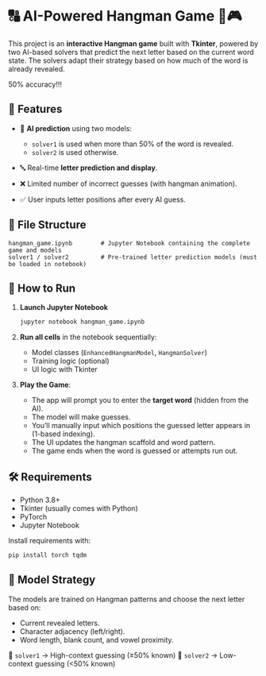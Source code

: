 # 🔠 AI-Powered Hangman Game 🧠🎮

This project is an **interactive Hangman game** built with **Tkinter**, powered by two AI-based solvers that predict the next letter based on the current word state. The solvers adapt their strategy based on how much of the word is already revealed.

50% accuracy!!!
## 🧹 Features

* 🧠 **AI prediction** using two models:

  * `solver1` is used when more than 50% of the word is revealed.
  * `solver2` is used otherwise.
* 🔤 Real-time **letter prediction and display**.
* ❌ Limited number of incorrect guesses (with hangman animation).
* ✅ User inputs letter positions after every AI guess.

## 📁 File Structure

```
hangman_game.ipynb        # Jupyter Notebook containing the complete game and models
solver1 / solver2         # Pre-trained letter prediction models (must be loaded in notebook)
```

## 🚀 How to Run

1. **Launch Jupyter Notebook**

   ```bash
   jupyter notebook hangman_game.ipynb
   ```

2. **Run all cells** in the notebook sequentially:

   * Model classes (`EnhancedHangmanModel`, `HangmanSolver`)
   * Training logic (optional)
   * UI logic with Tkinter

3. **Play the Game**:

   * The app will prompt you to enter the **target word** (hidden from the AI).
   * The model will make guesses.
   * You’ll manually input which positions the guessed letter appears in (1-based indexing).
   * The UI updates the hangman scaffold and word pattern.
   * The game ends when the word is guessed or attempts run out.

## 🛠️ Requirements

* Python 3.8+
* Tkinter (usually comes with Python)
* PyTorch
* Jupyter Notebook

Install requirements with:

```bash
pip install torch tqdm
```

## 🧠 Model Strategy

The models are trained on Hangman patterns and choose the next letter based on:

* Current revealed letters.
* Character adjacency (left/right).
* Word length, blank count, and vowel proximity.

📌 `solver1` → High-context guessing (≥50% known)
📌 `solver2` → Low-context guessing (<50% known)
